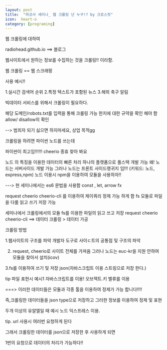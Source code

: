 ```yaml
---
layout: post
title:  "하코사 세미나_ 웹 크롤링 넌 누구!? by 크로스핏"
icon:  heart-o
category: [programing]
---
```


웹 크롤링에 대하여 

radiohead.github.io ==> 블로그 

웹사이트에서 원하는 정보를 수집하는 것을 크롤링!! 이라함.

웹 크롤링 == 웹 스크래핑

사용 예시!!

1.실시간 검색어 순위 
2.특정 텍스트가 포함된 뉴스
3.해외 축구 알림

빅데이터 서비스를 위해서 크롤링이 필요하다.

해당 도메인/robots.txt를 입력을 통해 크롤링 가능 한지에 대한 규약을 확인 해야 함
allow/ disallow의 확인 

--> 범죄자 되기 싫으면 하지마세요, 상업 목적gg

크롤링을 하려면 파이썬 노드를 쓰는데 

파이썬이 최고임!!!!!!
cheerio 종휴 찾아 봐요 

노드 의 특징을 이용한 데이터의 빠른 처리 하나의 플랫폼으로 풀스택 개발 가능 왜! 노드는 서버사이드 개발 가능 
그러나 노드는 프론트 사이드랭귀지 임!!! 
(키워드: 노드, express,npm)
노드 이용시 npm을 이용하여 모듈을 사용하자!!

---> 현 세미나에서는 es6 문법을 사용함 
const , let,  arrow fx

request cheerio cheerio-cli 를 이용하여 제이쿼리 정제 가능 하게 함 
fs 모듈로 파일을 다룸 읽고 쓰기 저장 가능 

세미나에서 크롤링에서의 모듈 
fs를 이용한 파일의 읽고 쓰고 저장 
request cheerio cheerio-cli ==> 데이터 크롤링 > 데이터 가공



크롤링 방법  

1.웹사이트의 구조를 파악
개발자 도구로 사이ㄷ트의 공통점 및 구조의 파악 

2. request, cheerio로 사이트 전체를 가져옴
그러나 노드는 euc-kr을 지원 안하여 모듈을 찾아서 설치(icov)

3.fs를 이용하여 쓰기 및 저장 
json(자바스크립트 이용 스트링으로 저장 한다.) 

tip 파일 표현시  예시1
자바스크립트를 이용!
오브젝트.키 벨류를 이용

===> 이러한 데이터들은 모듈과 각종 툴을 이용하여 정제가 가능 합니다!!!!

즉,크롤링한 데이터들을 json type으로 저장하고 그러한 정보를 이용하여 
정제 및 표현 


두개 이상의 유알엘일 때 예시 노드 익스프레스 이용.


tip.  url 사용시 여러번 요청하게 된다

그래서 크롤링한 데이터를 json으로 저장한 후 사용하게 되면 

1번의 요청으로 데이터의 처리가 가능하다!!










 